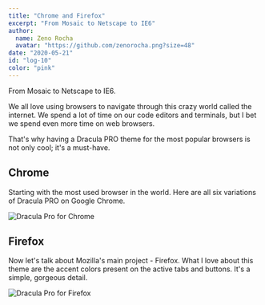 ```yaml
---
title: "Chrome and Firefox"
excerpt: "From Mosaic to Netscape to IE6"
author:
  name: Zeno Rocha
  avatar: "https://github.com/zenorocha.png?size=48"
date: "2020-05-21"
id: "log-10"
color: "pink"
---
```


From Mosaic to Netscape to IE6.

We all love using browsers to navigate through this crazy world called the internet. We spend a lot of time on our code editors and terminals, but I bet we spend even more time on web browsers.

That's why having a Dracula PRO theme for the most popular browsers is not only cool; it's a must-have.

## Chrome

Starting with the most used browser in the world. Here are all six variations of Dracula PRO on Google Chrome.

![Dracula Pro for Chrome](/static/img/logs/chrome-and-firefox-a.png)

## Firefox

Now let's talk about Mozilla's main project - Firefox. What I love about this theme are the accent colors present on the active tabs and buttons. It's a simple, gorgeous detail.

![Dracula Pro for Firefox](/static/img/logs/chrome-and-firefox-b.png)

